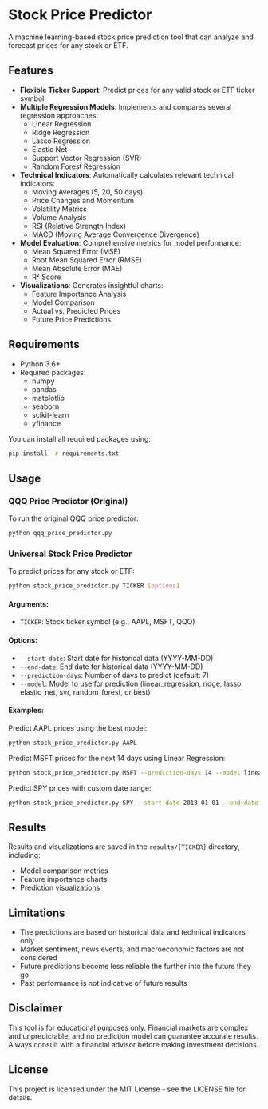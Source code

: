 # Stock Price Predictor

A machine learning-based stock price prediction tool that can analyze and forecast prices for any stock or ETF.

## Features

- **Flexible Ticker Support**: Predict prices for any valid stock or ETF ticker symbol
- **Multiple Regression Models**: Implements and compares several regression approaches:
  - Linear Regression
  - Ridge Regression
  - Lasso Regression
  - Elastic Net
  - Support Vector Regression (SVR)
  - Random Forest Regression
- **Technical Indicators**: Automatically calculates relevant technical indicators:
  - Moving Averages (5, 20, 50 days)
  - Price Changes and Momentum
  - Volatility Metrics
  - Volume Analysis
  - RSI (Relative Strength Index)
  - MACD (Moving Average Convergence Divergence)
- **Model Evaluation**: Comprehensive metrics for model performance:
  - Mean Squared Error (MSE)
  - Root Mean Squared Error (RMSE)
  - Mean Absolute Error (MAE)
  - R² Score
- **Visualizations**: Generates insightful charts:
  - Feature Importance Analysis
  - Model Comparison
  - Actual vs. Predicted Prices
  - Future Price Predictions

## Requirements

- Python 3.6+
- Required packages:
  - numpy
  - pandas
  - matplotlib
  - seaborn
  - scikit-learn
  - yfinance

You can install all required packages using:

```bash
pip install -r requirements.txt
```

## Usage

### QQQ Price Predictor (Original)

To run the original QQQ price predictor:

```bash
python qqq_price_predictor.py
```

### Universal Stock Price Predictor

To predict prices for any stock or ETF:

```bash
python stock_price_predictor.py TICKER [options]
```

#### Arguments:

- `TICKER`: Stock ticker symbol (e.g., AAPL, MSFT, QQQ)

#### Options:

- `--start-date`: Start date for historical data (YYYY-MM-DD)
- `--end-date`: End date for historical data (YYYY-MM-DD)
- `--prediction-days`: Number of days to predict (default: 7)
- `--model`: Model to use for prediction (linear_regression, ridge, lasso, elastic_net, svr, random_forest, or best)

#### Examples:

Predict AAPL prices using the best model:
```bash
python stock_price_predictor.py AAPL
```

Predict MSFT prices for the next 14 days using Linear Regression:
```bash
python stock_price_predictor.py MSFT --prediction-days 14 --model linear_regression
```

Predict SPY prices with custom date range:
```bash
python stock_price_predictor.py SPY --start-date 2018-01-01 --end-date 2023-01-01
```

## Results

Results and visualizations are saved in the `results/[TICKER]` directory, including:
- Model comparison metrics
- Feature importance charts
- Prediction visualizations

## Limitations

- The predictions are based on historical data and technical indicators only
- Market sentiment, news events, and macroeconomic factors are not considered
- Future predictions become less reliable the further into the future they go
- Past performance is not indicative of future results

## Disclaimer

This tool is for educational purposes only. Financial markets are complex and unpredictable, and no prediction model can guarantee accurate results. Always consult with a financial advisor before making investment decisions.

## License

This project is licensed under the MIT License - see the LICENSE file for details.
